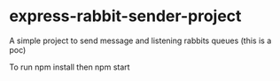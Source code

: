 # express-rabbit-sender-project
A simple project to send message and listening rabbits queues (this is a poc)

To run 
npm install then npm start

